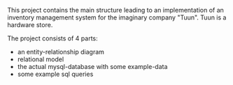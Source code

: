 This project contains the main structure leading to an implementation of an inventory management system for the imaginary company "Tuun".
Tuun is a hardware store.

The project consists of 4 parts:
- an entity-relationship diagram
- relational model
- the actual mysql-database with some example-data
- some example sql queries
